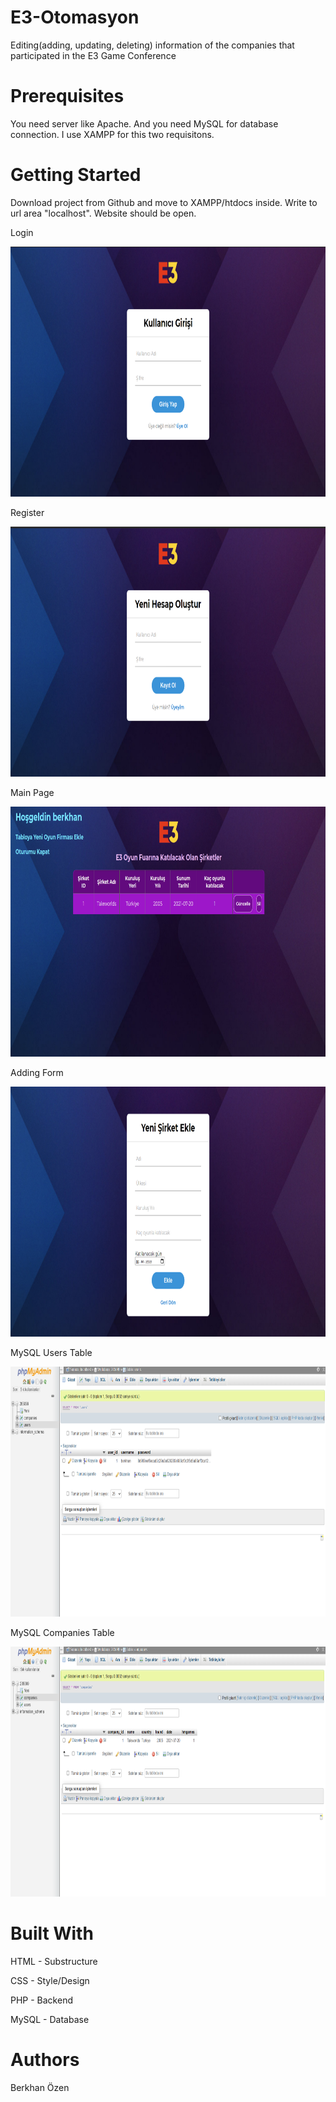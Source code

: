 # E3-Otomasyon
Editing(adding, updating, deleting) information of the companies that participated in the E3 Game Conference

# Prerequisites
You need server like Apache. And you need MySQL for database connection. I use XAMPP for this two requisitons. 

# Getting Started
Download project from Github and move to XAMPP/htdocs inside. Write to url area "localhost". Website should be open.

Login

<img src="screenshot/login.png" width="700" height="400">

Register

<img src="screenshot/register.png" width="700" height="400">

Main Page

<img src="screenshot/table.png" width="700" height="400">

Adding Form

<img src="screenshot/adding_form.png" width="700" height="400">

MySQL Users Table

<img src="screenshot/pma_users.png" width="700" height="400">

MySQL Companies Table

<img src="screenshot/pma_companies.png" width="700" height="400">

# Built With

HTML - Substructure

CSS - Style/Design

PHP - Backend

MySQL - Database

# Authors

Berkhan Özen
